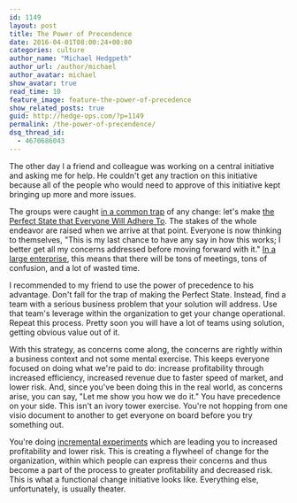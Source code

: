 ```yaml
---
id: 1149
layout: post
title: The Power of Precendence
date: 2016-04-01T08:00:24+00:00
categories: culture
author_name: "Michael Hedgpeth"
author_url: /author/michael
author_avatar: michael
show_avatar: true
read_time: 10
feature_image: feature-the-power-of-precedence 
show_related_posts: true 
guid: http://hedge-ops.com/?p=1149
permalink: /the-power-of-precendence/
dsq_thread_id:
  - 4670686043
---
```

The other day I a friend and colleague was working on a central initiative and asking me for help. He couldn't get any traction on this initiative because all of the people who would need to approve of this initiative kept bringing up more and more issues.

The groups were caught [in a common trap](/all-or-nothing-changes/) of any change: let's make [the Perfect State that Everyone Will Adhere To](/the-grand-vision/). The stakes of the whole endeavor are raised when we arrive at that point. Everyone is now thinking to themselves, "This is my last chance to have any say in how this works; I better get all my concerns addressed before moving forward with it." [In a large enterprise](/my-advice-for-chef-in-large-corporations/), this means that there will be tons of meetings, tons of confusion, and a lot of wasted time.<!--more-->

I recommended to my friend to use the power of precedence to his advantage. Don't fall for the trap of making the Perfect State. Instead, find a team with a serious business problem that your solution will address. Use that team's leverage within the organization to get your change operational. Repeat this process. Pretty soon you will have a lot of teams using solution, getting obvious value out of it.

With this strategy, as concerns come along, the concerns are rightly within a business context and not some mental exercise. This keeps everyone focused on doing what we're paid to do: increase profitability through increased efficiency, increased revenue due to faster speed of market, and lower risk. And, since you've been doing this in the real world, as concerns arise, you can say, "Let me show you how we do it." You have precedence on your side. This isn't an ivory tower exercise. You're not hopping from one visio document to another to get everyone on board before you try something out.

You're doing [incremental experiments](/measure-for-reality/) which are leading you to increased profitability and lower risk. This is creating a flywheel of change for the organization, within which people can express their concerns and thus become a part of the process to greater profitability and decreased risk. This is what a functional change initiative looks like. Everything else, unfortunately, is usually theater.